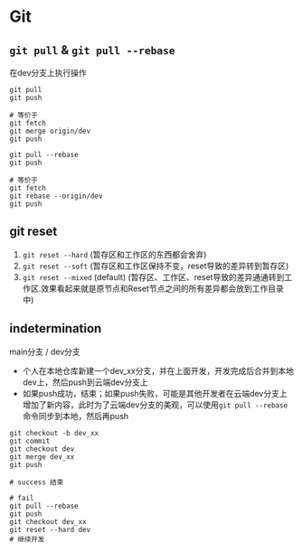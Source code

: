 # Git

## `git pull` & `git pull --rebase`

在dev分支上执行操作

```
git pull
git push

# 等价于
git fetch
git merge origin/dev
git push
```

```
git pull --rebase
git push

# 等价于
git fetch
git rebase --origin/dev
git push
```

## git reset

1. `git reset --hard` (暂存区和工作区的东西都会舍弃)
2. `git reset --soft` (暂存区和工作区保持不变，reset导致的差异转到暂存区)
3. `git reset --mixed` (default) (暂存区、工作区、reset导致的差异通通转到工作区.效果看起来就是原节点和Reset节点之间的所有差异都会放到工作目录中)

## indetermination

main分支 / dev分支

- 个人在本地仓库新建一个dev_xx分支，并在上面开发，开发完成后合并到本地dev上，然后push到云端dev分支上
- 如果push成功，结束；如果push失败，可能是其他开发者在云端dev分支上增加了新内容，此时为了云端dev分支的美观，可以使用`git pull --rebase`命令同步到本地，然后再push

```
git checkout -b dev_xx
git commit
git checkout dev
git merge dev_xx
git push

# success 结束

# fail 
git pull --rebase
git push
git checkout dev_xx
git reset --hard dev
# 继续开发
```